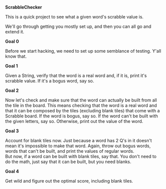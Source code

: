 **ScrabbleChecker**

This is a quick project to see what a given word's scrabble value is.

We'll go through getting you mostly set up, and then you can all go and extend it.

**Goal 0**

Before we start hacking, we need to set up some semblance of testing.  Y'all know that.

**Goal 1**

Given a String, verify that the word is a real word and, if it is, print it's scrabble value.
If it's a bogus word, say so.

**Goal 2**

Now let's check and make sure that the word can actually be built from all the tile in the board.
This means checking that the word is a real word and that it can be composed by the tiles (excluding blank tiles) that come with a Scrabble board.
If the word is bogus, say so.
If the word can't be built with the given letters, say so.
Otherwise, print out the value of the word.

**Goal 3**

Account for blank tiles now.  Just because a word has 2 Q's in it doesn't mean it's impossible to make that word.
Again, throw out bogus words, words that can't be built, and print the values of regular words.  
But now, if a word can be built with blank tiles, say that.  You don't need to do the math, just say that it can be built, but you need blanks.

**Goal 4**

Get wild and figure out the optimal score, including blank tiles.